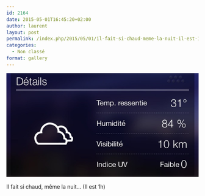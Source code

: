 ```yaml
---
id: 2164
date: 2015-05-01T16:45:20+02:00
author: laurent
layout: post
permalink: /index.php/2015/05/01/il-fait-si-chaud-meme-la-nuit-il-est-1h/
categories:
  - Non classé
format: gallery
---
```

<img src="/images/2015/05/tumblr_nnojvkxBOv1uuvt0bo1_640.jpg" />

Il fait si chaud, même la nuit&hellip; (Il est 1h)